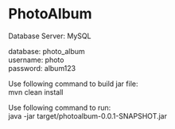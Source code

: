 # PhotoAlbum

Database Server: MySQL <br/>

database: photo_album <br/>
username: photo <br/>
password: album123

Use following command to build jar file: <br/>
mvn clean install

Use following command to run: <br/>
java -jar target/photoalbum-0.0.1-SNAPSHOT.jar
